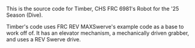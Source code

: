 This is the source code for Timber, CHS FRC 6981's Robot for the '25 Season (Dive).

Timber's code uses FRC REV MAXSwerve's example code as a base to work off of. It has an elevator mechanism, a mechanically driven grabber, and uses a REV Swerve drive.